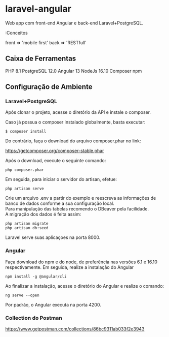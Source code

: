 # laravel-angular

Web app com front-end Angular e back-end Laravel+PostgreSQL.

:Conceitos

front => 'mobile first'
back => 'RESTfull'

## Caixa de Ferramentas

PHP 8.1
PostgreSQL 12.0
Angular 13
NodeJs 16.10
Composer
npm

## Configuração de Ambiente

### Laravel+PostgreSQL

Após clonar o projeto, acesse o diretório da API e instale o composer.

Caso já possua o composer instalado globalmente, basta executar:

```
$ composer install
```

Do contrário, faça o download do arquivo composer.phar no link:

https://getcomposer.org/composer-stable.phar

Após o download, execute o seguinte comando:

```
php composer.phar
```
Em seguida, para iniciar o servidor do artisan, efetue:

```
php artisan serve
```

Crie um arquivo .env a partir do exemplo e reescreva as informações de banco de dados conforme a sua configuração local.<br>
Para manipulação das tabelas recomendo o DBeaver pela facilidade.<br> 
A migração dos dados é feita assim:

```
php artisan migrate
php artisan db:seed
```

Laravel serve suas aplicaçoes na porta 8000.

### Angular

Faça download do npm e do node, de preferência nas versões 6.1 e 16.10 respectivamente.
Em seguida, realize a instalação do Angular

```
npm install -g @angular/cli
```

Ao finalizar a instalação, acesse o diretório do Angular e realize o comando:

```
ng serve --open
```
Por padrão, o Angular executa na porta 4200.

### Collection do Postman
https://www.getpostman.com/collections/86bc9311ab033f2e3943
